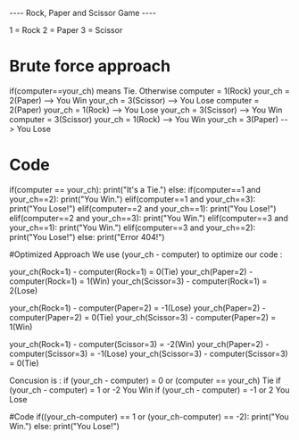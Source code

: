 ---- Rock, Paper and Scissor Game ----

1 = Rock
2 = Paper
3 = Scissor


# Brute force approach
if(computer==your_ch) means Tie.
Otherwise
computer = 1(Rock)
	your_ch = 2(Paper) --> You Win
	your_ch = 3(Scissor) --> You Lose
computer = 2(Paper)
	your_ch = 1(Rock) --> You Lose
	your_ch = 3(Scissor) --> You Win
computer = 3(Scissor)
	your_ch = 1(Rock) --> You Win
	your_ch = 3(Paper) --> You Lose

# Code
if(computer == your_ch):
    print("It's a Tie.")
else:
    if(computer==1 and your_ch==2):
        print("You Win.")
    elif(computer==1 and your_ch==3):
        print("You Lose!")
    elif(computer==2 and your_ch==1):
        print("You Lose!")
    elif(computer==2 and your_ch==3):
        print("You Win.")
    elif(computer==3 and your_ch==1):
        print("You Win.")
    elif(computer==3 and your_ch==2):
        print("You Lose!")
    else:
        print("Error 404!")


#Optimized Approach
We use (your_ch - computer) to optimize our code :

your_ch(Rock=1) - computer(Rock=1) = 0(Tie)
your_ch(Paper=2) - computer(Rock=1) = 1(Win)
your_ch(Scissor=3) - computer(Rock=1) = 2(Lose)

your_ch(Rock=1) - computer(Paper=2) = -1(Lose)
your_ch(Paper=2) - computer(Paper=2) = 0(Tie)
your_ch(Scissor=3) - computer(Paper=2) = 1(Win)

your_ch(Rock=1) - computer(Scissor=3) = -2(Win)
your_ch(Paper=2) - computer(Scissor=3) = -1(Lose)
your_ch(Scissor=3) - computer(Scissor=3) = 0(Tie)

Concusion is :
if (your_ch - computer) = 0 or (computer == your_ch)
	Tie
if (your_ch - computer) = 1 or -2
	You Win
if (your_ch - computer) = -1 or 2
	You Lose

#Code
if((your_ch-computer) == 1 or (your_ch-computer) == -2):
        print("You Win.")
else:
        print("You Lose!")
